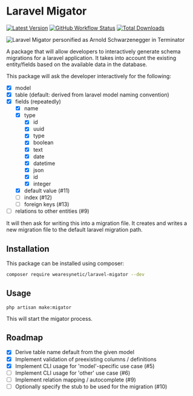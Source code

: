# Laravel Migator
[![Latest Version](https://img.shields.io/github/release/syneticnl/migator.svg?style=flat-square)](https://github.com/syneticnl/migator/releases)
[![GitHub Workflow Status](https://github.com/syneticnl/migator/actions/workflows/phpunit.yml/badge.svg)](https://github.com/SyneticNL/MiGator/actions)
[![Total Downloads](https://img.shields.io/packagist/dt/wearesynetic/laravel-migator.svg?style=flat-square)](https://packagist.org/packages/wearesynetic/laravel-migator)

![Laravel Migator personified as Arnold Schwarzenegger in Terminator](https://scontent-ams2-1.xx.fbcdn.net/v/t39.30808-6/277566413_369133498558681_7312429908945278869_n.png?_nc_cat=108&ccb=1-7&_nc_sid=e3f864&_nc_ohc=-HGg91wVyroAX-j4LpE&_nc_ht=scontent-ams2-1.xx&oh=00_AT8284yIQkTdrmByJJ3xRyu3buR-RqVdeWmH0ZBcTzy8tw&oe=634A4458 "The Migator will be back!")

A package that will allow developers to interactively generate schema migrations for a laravel application. 
It takes into account the existing entity/fields based on the available data in the database.

This package will ask the developer interactively for the following:

- [x] model
- [x] table (default: derived from laravel model naming convention)
- [x] fields (repeatedly)
    - [x] name
    - [x] type
        - [x] id
        - [x] uuid
        - [x] type
        - [x] boolean
        - [x] text
        - [x] date
        - [x] datetime
        - [x] json
        - [x] id
        - [x] integer
    - [x] default value (#11)
    - [ ] index (#12)
    - [ ] foreign keys (#13)
- [ ] relations to other entities (#9)

It will then ask for writing this into a migration file. It creates and writes a new migration file to the default laravel migration path.

## Installation

This package can be installed using composer:

```bash
composer require wearesynetic/laravel-migator --dev
```

## Usage

`php artisan make:migator`

This will start the migator process.

## Roadmap

- [x] Derive table name default from the given model
- [x] Implement validation of preexisting columns / definitions
- [x] Implement CLI usage for 'model'-specific use case (#5)
- [ ] Implement CLI usage for 'other' use case (#6)
- [ ] Implement relation mapping / autocomplete (#9)
- [ ] Optionally specify the stub to be used for the migration (#10)
